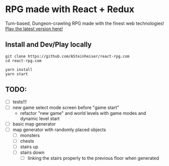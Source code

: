 # RPG made with React + Redux
Turn-based, Dungeon-crawling RPG made with the finest web technologies! [Play the latest version here!](http://react-rpg.com)

## Install and Dev/Play locally
```
git clone https://github.com/ASteinheiser/react-rpg.com
cd react-rpg.com

yarn install
yarn start
```

## TODO:
- [ ] tests!!!
- [ ] new game select mode screen before "game start"
  - refactor "new game" and world levels with game modes and dynamic level start
- [ ] basic map generator
- [ ] map generator with randomly placed objects
  - [ ] monsters
  - [ ] chests
  - [ ] stairs up
  - [ ] stairs down
    - [ ] linking the stairs properly to the previous floor when generated
